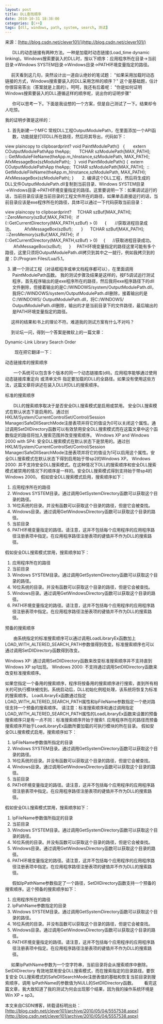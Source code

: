 ```yaml
---
layout: post
title: DLL查找顺序
date: 2010-10-31 18:38:00
categories: [C++]
tags: [dll, windows, path, system, search, 测试]
---
```

来源：[http://blog.csdn.net/clever101/](http://blog.csdn.net/clever101/)
 

      DLL的动态链接有两种方法。一种是加载时动态链接(Load_time dynamic linking)。Windows搜索要装入的DLL时，按以下顺序：应用程序所在目录→当前目录→Windows SYSTEM目录→Windows目录→PATH环境变量指定的路径。
 

     前天看到这几句，突然设计出一道自认绝妙的笔试题：
"如果采用加载时动态链接的方式，Windows搜索要装入的DLL采用怎样的顺序？"
这个是基础题，估计你很容易答出（答案就是上面的）。呵呵，我还有后着呢：
"你是如何证明Windows搜索要装入的DLL遵循这样的顺序呢，说出你的证明步骤"
 

      你可以思考一下。下面是我设想的一个方案，但是自己测试了一下。结果却令人吃惊。

我的证明步骤是这样的：
1. 首先新建一个MFC 常规DLL工程OutputModulePath，在里面添加一个API函数，功能就是打印DLL所在路径，然后将其导出，代码如下：
 

view plaincopy to clipboardprint?
void PaintModulePath()  
{  
    extern COutputModulePathApp theApp;  
    TCHAR szModulePath[MAX_PATH];  
    :: GetModuleFileName(theApp.m_hInstance,szModulePath, MAX_PATH);  
    AfxMessageBox(szModulePath);  
} 
void PaintModulePath()
{
 extern COutputModulePathApp theApp;
 TCHAR szModulePath[MAX_PATH];
 :: GetModuleFileName(theApp.m_hInstance,szModulePath, MAX_PATH);
    AfxMessageBox(szModulePath);
}
 
 
 
2. 编译这个DLL工程，然后将生成的DLL文件OutputModulePath.dll复制到当前目录、Windows SYSTEM目录→Windows目录→PATH环境变量指定的路径。这里要说明一下：如果调试运行的话，当前目录应该是当前目录的工程文件所在的路径，如果单击直接运行的话，当前目录应该是exe程序所在的路径，具体可以通过一下代码获取当前目录：
 

view plaincopy to clipboardprint?
    TCHAR szBuf[MAX_PATH];  
::ZeroMemory(szBuf,MAX_PATH);  
if (::GetCurrentDirectory(MAX_PATH,szBuf) > 0)  
   {  
    //获取进程目录成功。  
      AfxMessageBox(szBuf);  
    } 
    TCHAR szBuf[MAX_PATH];
 ::ZeroMemory(szBuf,MAX_PATH);
 if (::GetCurrentDirectory(MAX_PATH,szBuf) > 0)
    {
     //获取进程目录成功。
       AfxMessageBox(szBuf);
     }
 
 
PATH环境变量指定的路径这里可能有多个路径，这里只须将OutputModulePath.dll拷贝到其中之一就行，例如我拷贝到的是：D:/Program Files/Lua/5.1。
 

3. 建一个测试工程（对话框程序或单文档程序都可以），在里面调用PaintModulePath函数。
我的测试步骤及结果是这样的，按F5调试运行测试程序，首先程序输出的是exe程序所在的路径，然后我将exe程序路径下的dll文件删除，但接着输出的是C:/WINDOWS/system/OutputModulePath.dll，我将C:/WINDOWS/system/OutputModulePath.dll删除，接着输出的是C:/WINDOWS/ OutputModulePath.dll，将C:/WINDOWS/ OutputModulePath.dll删除，输出的才是当前目录下的文件路径，最后输出的是PATH环境变量指定的路径。
 

     这样的结果和书上的理论不符。难道我的测试方案有什么不对吗？
 

     到论坛一问，得到一个答案是微软上的一篇文章：
 

Dynamic-Link Library Search Order
 

        现在把它翻译一下：
 

动态链接库的搜索顺序
 

       一个系统可以包含多个版本的同一个动态链接库(dll)。应用程序能够通过使用动态链接库重定向 或清单文件 指定要加载的DLL的全路径。如果没有使用这些方法，这篇文章将讲述在装入DLL时DLL的搜索顺序。
 

标准的搜索顺序
 

       DLL的搜索顺序取决于是否安全DLL搜索模式是启用或禁用。
安全DLL搜索模式在默认状态下是启用的。通过创HKLM/System/CurrentControlSet/Control/Session Manager/SafeDllSearchMode注册表项并将它的值设为0可以关闭这个属性。通过调用SetDllDirectory函数可以有效禁用安全DLL搜索模式而在这篇文章中这个函数指定的路径将加入搜索范围并改变搜索顺序。
Windows XP and Windows 2000 with SP4: 安全DLL搜索模式在默认状态下是禁用的。通过创HKLM/System/CurrentControlSet/Control/Session Manager/SafeDllSearchMode注册表项并将它的值设为1可以启用这个属性。安全DLL搜索模式在默认状态下得到启用始于带sp2的Windows XP。
Windows 2000: 并不支持安全DLL搜索模式。在这种情况下DLL的搜索顺序和安全DLL搜索模式被禁用的情况下的顺序是一样的。安全DLL搜索模式得到支持始于带sp4的Windows 2000。
假如安全DLL搜索模式启用，搜索顺序如下：
1. 应用程序所在的路径
2. Windows SYSTEM目录。通过调用GetSystemDirectory函数可以获取这个目录的路径。
3. 16位系统的目录。并没有函数可以获取这个目录的路径，但是它会被查找。
4. Windows目录。通过调用GetWindowsDirectory函数可以获取这个目录的路径。
5. 当前目录
6. PATH环境变量指定的路径。请注意，这并不包括每个应用程序的应用程序路径注册表项中指定。在应用程序路径注册表项的键值并不作为DLL的搜索路径。

假如安全DLL搜索模式禁用，搜索顺序如下：
1. 应用程序所在的路径
2. 当前目录
3. Windows SYSTEM目录。通过调用GetSystemDirectory函数可以获取这个目录的路径。
4. 16位系统的目录。并没有函数可以获取这个目录的路径，但是它会被查找。
5. Windows目录。通过调用GetWindowsDirectory函数可以获取这个目录的路径。
6. PATH环境变量指定的路径。请注意，这并不包括每个应用程序的应用程序路径注册表项中指定。在应用程序路径注册表项的键值并不作为DLL的搜索路径。
 

预备的搜索顺序
 

       由系统指定的标准搜索顺序可以通过调用LoadLibraryEx函数加上LOAD_WITH_ALTERED_SEARCH_PATH参数值得到改变。标准搜索顺序也可以通过调用SetDllDirectory函数得到改变。
 

Windows XP: 通过调用SetDllDirectory函数来改变标准搜索顺序并不支持直到Windows XP sp1出现。
Windows 2000: 不支持通过调用SetDllDirectory函数来改变标准搜索顺序。

如果您指定一个备用的搜索顺序，程序将按备用的搜索顺序进行搜索，直到所有相关的可执行模块被找到。系统启动后，DLL初始化例程处理，该系统将恢复为标准的搜索顺序。
LoadLibraryEx函数通过指定LOAD_WITH_ALTERED_SEARCH_PATH属性和lpFileName参数指定一个绝对路径支持一个预备的搜索顺序。
请注意：标准搜索顺序和通过调用指定LOAD_WITH_ALTERED_SEARCH_PATH属性的LoadLibraryEx函数来设置的预备搜索顺序只是有一点不同：标准搜索顺序开始于搜索1. 应用程序所在的路径而预备搜索顺序开始于LoadLibraryEx函数所要加载的可执行模块的所在目录。
假如安全DLL搜索模式启用，搜索顺序如下：

1. lpFileName参数值所指定的目录
2. Windows SYSTEM目录。通过调用GetSystemDirectory函数可以获取这个目录的路径。
3. 16位系统的目录。并没有函数可以获取这个目录的路径，但是它会被查找。
4. Windows目录。通过调用GetWindowsDirectory函数可以获取这个目录的路径。
5. 当前目录
6. PATH环境变量指定的路径。请注意，这并不包括每个应用程序的应用程序路径注册表项中指定。在应用程序路径注册表项的键值并不作为DLL的搜索路径。

假如安全DLL搜索模式禁用，搜索顺序如下：

1. lpFileName参数值所指定的目录
2. 当前目录
3. Windows SYSTEM目录。通过调用GetSystemDirectory函数可以获取这个目录的路径。
4. 16位系统的目录。并没有函数可以获取这个目录的路径，但是它会被查找。
5. Windows目录。通过调用GetWindowsDirectory函数可以获取这个目录的路径。
6. PATH环境变量指定的路径。请注意，这并不包括每个应用程序的应用程序路径注册表项中指定。在应用程序路径注册表项的键值并不作为DLL的搜索路径。
 

      假如lpPathName参数指定了一个路径，SetDllDirectory函数支持一个预备的搜索顺序。这个预备的搜索顺序如下：

1. 应用程序所在的路径
2. lpPathName参数指定的目录
3. Windows SYSTEM目录。通过调用GetSystemDirectory函数可以获取这个目录的路径。
4. 16位系统的目录。并没有函数可以获取这个目录的路径，但是它会被查找。
5. Windows目录。通过调用GetWindowsDirectory函数可以获取这个目录的路径。
6. PATH环境变量指定的路径。请注意，这并不包括每个应用程序的应用程序路径注册表项中指定。在应用程序路径注册表项的键值并不作为DLL的搜索路径。
 

     如果lpPathName参数为一个空字符串，当前目录将会从搜索顺序中删除。
SetDllDirectory 有效地禁用安全DLL搜索模式，而在搜索指定的目录路径。要恢复安全 DLL搜索模式的SafeDllSearchMode注册表值的基础和恢复当前目录到搜索顺序，调用 lpPathName的参数值为NULL的SetDllDirectory函数。
      看完这篇文章，我大致知道了我的测试为何会出现那个结果，因为我的操作系统环境是Win XP + sp3。

本文来自CSDN博客，转载请标明出处：[http://blog.csdn.net/clever101/archive/2010/05/04/5557538.aspx](http://blog.csdn.net/clever101/archive/2010/05/04/5557538.aspx)

